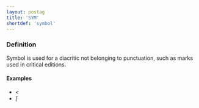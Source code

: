 ```yaml
---
layout: postag
title: 'SYM'
shortdef: 'symbol'
---
```


### Definition

Symbol is used for a diacritic not belonging to punctuation, such as marks used in critical editions.

#### Examples

* _<_
* _[_

<!-- Interlanguage links updated Pá kvě 14 11:08:25 CEST 2021 -->
